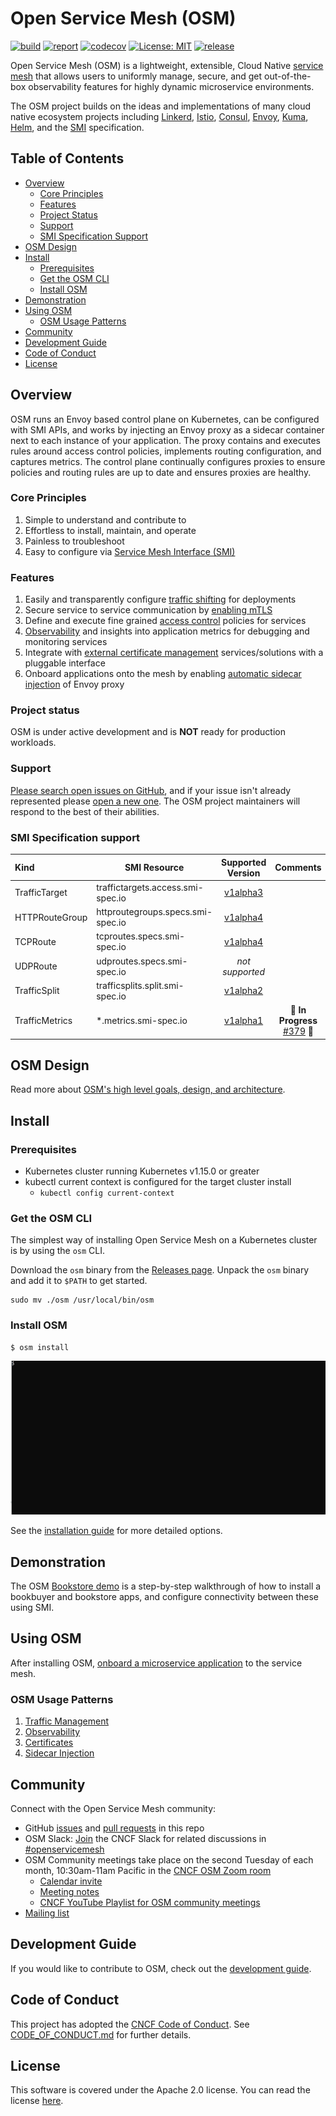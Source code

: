 # Open Service Mesh (OSM)

[![build](https://github.com/openservicemesh/osm/workflows/Go/badge.svg)](https://github.com/openservicemesh/osm/actions?query=workflow%3AGo)
[![report](https://goreportcard.com/badge/github.com/openservicemesh/osm)](https://goreportcard.com/report/github.com/openservicemesh/osm)
[![codecov](https://codecov.io/gh/openservicemesh/osm/branch/main/graph/badge.svg)](https://codecov.io/gh/openservicemesh/osm)
[![License: MIT](https://img.shields.io/badge/License-MIT-yellow.svg)](https://github.com/openservicemesh/osm/blob/main/LICENSE)
[![release](https://img.shields.io/github/release/openservicemesh/osm/all.svg)](https://github.com/openservicemesh/osm/releases)

Open Service Mesh (OSM) is a lightweight, extensible, Cloud Native [service mesh][1] that allows users to uniformly manage, secure, and get out-of-the-box observability features for highly dynamic microservice environments.

The OSM project builds on the ideas and implementations of many cloud native ecosystem projects including [Linkerd](https://github.com/linkerd/linkerd), [Istio](https://github.com/istio/istio), [Consul](https://github.com/hashicorp/consul), [Envoy](https://github.com/envoyproxy/envoy), [Kuma](https://github.com/kumahq/kuma), [Helm](https://github.com/helm/helm), and the [SMI](https://github.com/servicemeshinterface/smi-spec) specification.

## Table of Contents
- [Overview](#overview)
  - [Core Principles](#core-principles)
  - [Features](#features)
  - [Project Status](#project-status)
  - [Support](#support)
  - [SMI Specification Support](#smi-specification-support)
- [OSM Design](#osm-design)
- [Install](#install)
    - [Prerequisites](#prerequisites)
    - [Get the OSM CLI](#get-the-osm-cli)
    - [Install OSM](#install-osm)
- [Demonstration](#demonstration)
- [Using OSM](#using-osm)
    - [OSM Usage Patterns](#osm-usage-patterns)
- [Community](#community)
- [Development Guide](#development-guide)
- [Code of Conduct](#code-of-conduct)
- [License](#license)


## Overview

OSM runs an Envoy based control plane on Kubernetes, can be configured with SMI APIs, and works by injecting an Envoy proxy as a sidecar container next to each instance of your application. The proxy contains and executes rules around access control policies, implements routing configuration, and captures metrics. The control plane continually configures proxies to ensure policies and routing rules are up to date and ensures proxies are healthy.

### Core Principles
1. Simple to understand and contribute to
1. Effortless to install, maintain, and operate
1. Painless to troubleshoot
1. Easy to configure via [Service Mesh Interface (SMI)][2]

### Features

1. Easily and transparently configure [traffic shifting][3] for deployments
1. Secure service to service communication by [enabling mTLS](docs/content/docs/tasks_usage/certificates.md)
1. Define and execute fine grained [access control][4] policies for services
1. [Observability](docs/content/docs/patterns/observability/_index.md) and insights into application metrics for debugging and monitoring services
1. Integrate with [external certificate management](docs/content/docs/tasks_usage/certificates.md) services/solutions with a pluggable interface
1. Onboard applications onto the mesh by enabling [automatic sidecar injection](docs/content/docs/tasks_usage/sidecar_injection.md) of Envoy proxy

### Project status

OSM is under active development and is **NOT** ready for production workloads.

### Support

[Please search open issues on GitHub](https://github.com/openservicemesh/osm/issues), and if your issue isn't already represented please [open a new one](https://github.com/openservicemesh/osm/issues/new/choose). The OSM project maintainers will respond to the best of their abilities.

### SMI Specification support

|   Kind    | SMI Resource |         Supported Version          |          Comments          |
| :---------------------------- | - | :--------------------------------: |  :--------------------------------: |
| TrafficTarget  | traffictargets.access.smi-spec.io |  [v1alpha3](https://github.com/servicemeshinterface/smi-spec/blob/v0.6.0/apis/traffic-access/v1alpha3/traffic-access.md)  | |
| HTTPRouteGroup | httproutegroups.specs.smi-spec.io | [v1alpha4](https://github.com/servicemeshinterface/smi-spec/blob/v0.6.0/apis/traffic-specs/v1alpha4/traffic-specs.md#httproutegroup) | |
| TCPRoute | tcproutes.specs.smi-spec.io | [v1alpha4](https://github.com/servicemeshinterface/smi-spec/blob/v0.6.0/apis/traffic-specs/v1alpha4/traffic-specs.md#tcproute) | |
| UDPRoute | udproutes.specs.smi-spec.io | _not supported_ | |
| TrafficSplit | trafficsplits.split.smi-spec.io | [v1alpha2](https://github.com/servicemeshinterface/smi-spec/blob/v0.6.0/apis/traffic-split/v1alpha2/traffic-split.md) | |
| TrafficMetrics  | \*.metrics.smi-spec.io | [v1alpha1](https://github.com/servicemeshinterface/smi-spec/blob/v0.6.0/apis/traffic-metrics/v1alpha1/traffic-metrics.md) | 🚧 **In Progress** [#379](https://github.com/openservicemesh/osm/issues/379) 🚧 |

## OSM Design

Read more about [OSM's high level goals, design, and architecture](DESIGN.md).

## Install

### Prerequisites
- Kubernetes cluster running Kubernetes v1.15.0 or greater
- kubectl current context is configured for the target cluster install
  - ```kubectl config current-context```

### Get the OSM CLI

The simplest way of installing Open Service Mesh on a Kubernetes cluster is by using the `osm` CLI.

Download the `osm` binary from the [Releases page](https://github.com/openservicemesh/osm/releases). Unpack the `osm` binary and add it to `$PATH` to get started.
```shell
sudo mv ./osm /usr/local/bin/osm
```

### Install OSM
```shell
$ osm install
```
![OSM Install Demo](img/osm-install-demo-v0.2.0.gif "OSM Install Demo")

See the [installation guide](docs/content/docs/install/_index.md) for more detailed options.

## Demonstration

The OSM [Bookstore demo](docs/content/docs/install/manual_demo/_index.md) is a step-by-step walkthrough of how to install a bookbuyer and bookstore apps, and configure connectivity between these using SMI.

## Using OSM

After installing OSM, [onboard a microservice application](docs/content/docs/tasks_usage/onboard_services.md) to the service mesh.

### OSM Usage Patterns

1. [Traffic Management](docs/content/docs/tasks_usage/traffic_management/_index.md)
1. [Observability](docs/content/docs/patterns/observability/_index.md)
1. [Certificates](docs/content/docs/tasks_usage/certificates.md)
1. [Sidecar Injection](docs/content/docs/tasks_usage/sidecar_injection.md)


## Community

Connect with the Open Service Mesh community:

- GitHub [issues](https://github.com/openservicemesh/osm/issues) and [pull requests](https://github.com/openservicemesh/osm/pulls) in this repo
- OSM Slack: <a href="https://slack.cncf.io/">Join</a> the CNCF Slack for related discussions in <a href="https://cloud-native.slack.com/archives/C018794NV1C">#openservicemesh</a>
- OSM Community meetings take place on the second Tuesday of each month, 10:30am-11am Pacific in the [CNCF OSM Zoom room](https://zoom.us/my/cncfosm?pwd=aXdkaGU3OWRjUllyaHZEZkh0ZjFwUT09)
  - [Calendar invite](https://calendar.google.com/calendar?cid=Y181dXJwY3F0NWd2OW5ldXE2c2IxM2hvcnN2Z0Bncm91cC5jYWxlbmRhci5nb29nbGUuY29t)
  - [Meeting notes](https://docs.google.com/document/d/1da-XIqthmyG7zQyFAV1Kt-Qvq4NoNNBX7hZ_sM_kM98/edit?usp=sharing)
  - [CNCF YouTube Playlist for OSM community meetings](https://www.youtube.com/playlist?list=PLMy1gNP8pzh53-ScOG8i1BQW5cvAGkF0X)
- [Mailing list](https://groups.google.com/g/openservicemesh)


## Development Guide

If you would like to contribute to OSM, check out the [development guide](docs/content/docs/dev_guide/_index.md).

## Code of Conduct

This project has adopted the [CNCF Code of Conduct](https://github.com/cncf/foundation/blob/master/code-of-conduct.md). See [CODE_OF_CONDUCT.md](CODE_OF_CONDUCT.md) for further details.

## License

This software is covered under the Apache 2.0 license. You can read the license [here](LICENSE).


[1]: https://en.wikipedia.org/wiki/Service_mesh
[2]: https://github.com/servicemeshinterface/smi-spec/blob/master/SPEC_LATEST_STABLE.md
[3]: https://github.com/servicemeshinterface/smi-spec/blob/v0.6.0/apis/traffic-split/v1alpha2/traffic-split.md
[4]: https://github.com/servicemeshinterface/smi-spec/blob/v0.6.0/apis/traffic-access/v1alpha3/traffic-access.md
